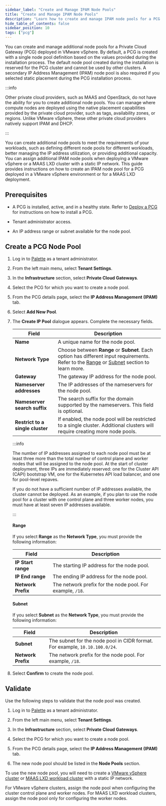 ```yaml
---
sidebar_label: "Create and Manage IPAM Node Pools"
title: "Create and Manage IPAM Node Pools"
description: "Learn how to create and manage IPAM node pools for a PCG deployed in a VMware vSphere environment."
hide_table_of_contents: false
sidebar_position: 10
tags: ["pcg"]
---
```


You can create and manage additional node pools for a Private Cloud Gateway (PCG) deployed in VMware vSphere. By
default, a PCG is created with a single node pool definition based on the values provided during the installation
process. The default node pool created during the installation is reserved for the PCG cluster and cannot be used by
other clusters. A secondary IP Address Management (IPAM) node pool is also required if you selected static placement
during the PCG installation process.

:::info

Other private cloud providers, such as MAAS and OpenStack, do not have the ability for you to create additional node
pools. You can manage where compute nodes are deployed using the native placement capabilities provided by the private
cloud provider, such as tags, availability zones, or regions. Unlike VMware vSphere, these other private cloud providers
natively support IPAM and DHCP.

:::

You can create additional node pools to meet the requirements of your workloads, such as defining different node pools
for different workloads, better managing the IP address utilization, or providing additional capacity. You can assign
additional IPAM node pools when deploying a VMware vSphere or a MAAS LXD cluster with a static IP network. This guide
provides instructions on how to create an IPAM node pool for a PCG deployed in a VMware vSphere environment or for a
MAAS LXD deployment.

## Prerequisites

- A PCG is installed, active, and in a healthy state. Refer to [Deploy a PCG](../deploy-pcg/deploy-pcg.md) for
  instructions on how to install a PCG.

- Tenant administrator access.

- An IP address range or subnet available for the node pool.

## Create a PCG Node Pool

1. Log in to [Palette](https://console.spectrocloud.com) as a tenant administrator.

2. From the left main menu, select **Tenant Settings**.

3. In the **Infrastructure** section, select **Private Cloud Gateways**.

4. Select the PCG for which you want to create a node pool.

5. From the PCG details page, select the **IP Address Management (IPAM)** tab.

6. Select **Add New Pool**.

7. The **Create IP Pool** dialogue appears. Complete the necessary fields.

   | Field                            | Description                                                                                                                                                    |
   | -------------------------------- | -------------------------------------------------------------------------------------------------------------------------------------------------------------- |
   | **Name**                         | A unique name for the node pool.                                                                                                                               |
   | **Network Type**                 | Choose between **Range** or **Subnet**. Each option has different input requirements. Refer to the [Range](#range) or [Subnet](#subnet) section to learn more. |
   | **Gateway**                      | The gateway IP address for the node pool.                                                                                                                      |
   | **Nameserver addresses**         | The IP addresses of the nameservers for the node pool.                                                                                                         |
   | **Nameserver search suffix**     | The search suffix for the domain supported by the nameservers. This field is optional.                                                                         |
   | **Restrict to a single cluster** | If enabled, the node pool will be restricted to a single cluster. Additional clusters will require creating more node pools.                                   |

   :::info

   The number of IP addresses assigned to each node pool must be at least three more than the total number of control
   plane and worker nodes that will be assigned to the node pool. At the start of cluster deployment, three IPs are
   immediately reserved: one for the Cluster API (CAPI) bootstrap VM, one for the Kubernetes API load balancer, and one
   for pool-level repaves.

   If you do not have a sufficient number of IP addresses available, the cluster cannot be deployed. As an example, if
   you plan to use the node pool for a cluster with one control plane and three worker nodes, you must have at least
   seven IP addresses available.

   :::

   #### Range

   If you select **Range** as the **Network Type**, you must provide the following information:

   | Field              | Description                                               |
   | ------------------ | --------------------------------------------------------- |
   | **IP Start range** | The starting IP address for the node pool.                |
   | **IP End range**   | The ending IP address for the node pool.                  |
   | **Network Prefix** | The network prefix for the node pool. For example, `/18`. |

   #### Subnet

   If you select **Subnet** as the **Network Type**, you must provide the following information:

   | Field              | Description                                                                 |
   | ------------------ | --------------------------------------------------------------------------- |
   | **Subnet**         | The subnet for the node pool in CIDR format. For example, `10.10.100.0/24`. |
   | **Network Prefix** | The network prefix for the node pool. For example, `/18`.                   |

8. Select **Confirm** to create the node pool.

## Validate

Use the following steps to validate that the node pool was created.

1. Log in to [Palette](https://console.spectrocloud.com) as a tenant administrator.

2. From the left main menu, select **Tenant Settings**.

3. In the **Infrastructure** section, select **Private Cloud Gateways**.

4. Select the PCG for which you want to create a node pool.

5. From the PCG details page, select the **IP Address Management (IPAM)** tab.

6. The new node pool should be listed in the **Node Pools** section.

To use the new node pool, you will need to create a
[VMware vSphere cluster](../../data-center/vmware/create-manage-vmware-clusters.md) or
[MAAS LXD workload cluster](../../data-center/maas/create-manage-maas-lxd-clusters.md) with a static IP network.

For VMware vSphere clusters, assign the node pool when configuring the cluster control plane and worker nodes. For MAAS
LXD workload clusters, assign the node pool only for configuring the worker nodes.

